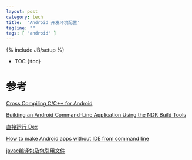 ```yaml
---
layout: post
category: tech
title:  "Android 开发环境配置"
tagline: ""
tags: [ "android" ] 
---
```

{% include JB/setup %}

* TOC
{:toc}

# 参考

[Cross Compiling C/C++ for Android](https://nickdesaulniers.github.io/blog/2016/07/01/android-cli/)

[Building an Android Command-Line Application Using the NDK Build Tools](https://software.intel.com/en-us/articles/building-an-android-command-line-application-using-the-ndk-build-tools)

[直接运行 Dex](https://zhuanlan.zhihu.com/p/75710730)

[How to make Android apps without IDE from command line](https://medium.com/@authmane512/how-to-build-an-apk-from-command-line-without-ide-7260e1e22676)

[javac编译包及包引用文件](https://blog.csdn.net/hong201/article/details/3954603?utm_source=blogxgwz8)
